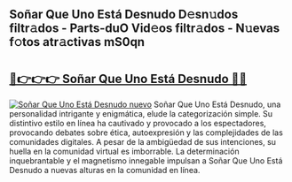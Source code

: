 ## Soñar Que Uno Está Desnudo D𝚎sn𝚞dos filtr𝚊dos - Parts-duO Vid𝚎os filtr𝚊dos - N𝚞evas f𝚘tos atr𝚊ctivas mS0qn

# <h2><a href="http://mb02euv.tromn.icu/?c=So%c3%b1ar+Que+Uno+Est%c3%a1+Desnudo">🔗👉👉👉 Soñar Que Uno Está Desnudo 🔗🔗</a></h2>

[![Soñar Que Uno Está Desnudo nuevo](https://i.imgur.com/pEAQMta.gif)](http://mb02euv.tromn.icu/?c=So%c3%b1ar+Que+Uno+Est%c3%a1+Desnudo)
Soñar Que Uno Está Desnudo, una personalidad intrigante y enigmática, elude la categorización simple. Su distintivo estilo en línea ha cautivado y provocado a los espectadores, provocando debates sobre ética, autoexpresión y las complejidades de las comunidades digitales. A pesar de la ambigüedad de sus intenciones, su huella en la comunidad virtual es imborrable. La determinación inquebrantable y el magnetismo innegable impulsan a Soñar Que Uno Está Desnudo a nuevas alturas en la comunidad en línea.

